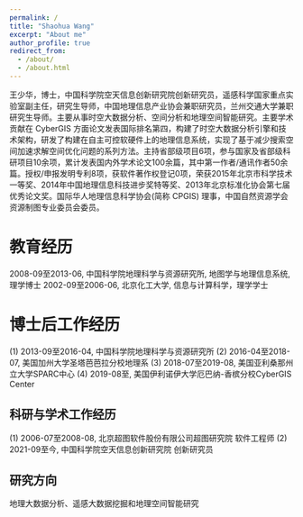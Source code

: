 ```yaml
---
permalink: /
title: "Shaohua Wang"
excerpt: "About me"
author_profile: true
redirect_from: 
  - /about/
  - /about.html
---
```


王少华，博士，中国科学院空天信息创新研究院创新研究员，遥感科学国家重点实验室副主任，研究生导师，中国地理信息产业协会兼职研究员，兰州交通大学兼职研究生导师。主要从事时空大数据分析、空间分析和地理空间智能研究。主要学术贡献在 CyberGIS 方面论文发表国际排名第四，构建了时空大数据分析引擎和技术架构，研发了构建在自主可控软硬件上的地理信息系统，实现了基于减少搜索空间加速求解空间优化问题的系列方法。主持省部级项目6项，参与国家及省部级科研项目10余项，累计发表国内外学术论文100余篇，其中第一作者/通讯作者50余篇。授权/申报发明专利8项，获软件著作权登记0项，荣获2015年北京市科学技术一等奖、2014年中国地理信息科技进步奖特等奖、2013年北京标准化协会第七届优秀论文奖。国际华人地理信息科学协会(简称 CPGIS) 理事，中国自然资源学会资源制图专业委员会委员。

教育经历
======
2008-09至2013-06, 中国科学院地理科学与资源研究所, 地图学与地理信息系统, 理学博士
2002-09至2006-06, 北京化工大学, 信息与计算科学，理学学士

博士后工作经历
======
(1) 2013-09至2016-04, 中国科学院地理科学与资源研究所
(2) 2016-04至2018-07, 美国加州大学圣塔芭芭拉分校地理系
(3) 2018-07至2019-08, 美国亚利桑那州立大学SPARC中心
(4) 2019-08至, 美国伊利诺伊大学厄巴纳-香槟分校CyberGIS Center

科研与学术工作经历
------
(1) 2006-07至2008-08, 北京超图软件股份有限公司超图研究院 软件工程师
(2) 2021-09至今, 中国科学院空天信息创新研究院 创新研究员


研究方向
------
地理大数据分析、遥感大数据挖掘和地理空间智能研究
